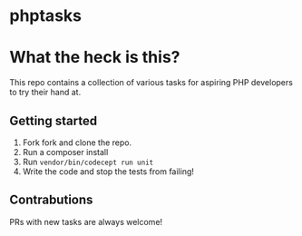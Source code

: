 phptasks
========

# What the heck is this?

This repo contains a collection of various tasks for aspiring PHP developers to try their hand at.

## Getting started

1. Fork fork and clone the repo.
2. Run a composer install
3. Run `vendor/bin/codecept run unit`
4. Write the code and stop the tests from failing!

## Contrabutions

PRs with new tasks are always welcome!
